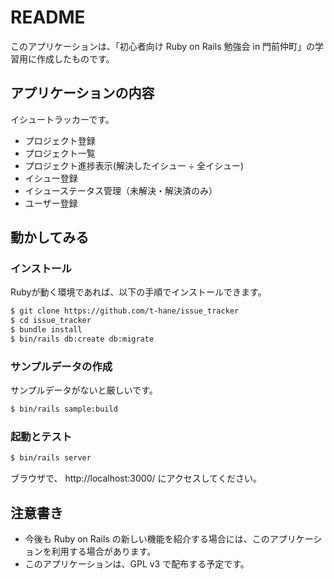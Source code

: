 # README

このアプリケーションは、「初心者向け Ruby on Rails 勉強会 in 門前仲町」の学習用に作成したものです。

## アプリケーションの内容
イシュートラッカーです。

* プロジェクト登録
* プロジェクト一覧
* プロジェクト進捗表示(解決したイシュー ÷ 全イシュー)
* イシュー登録
* イシューステータス管理（未解決・解決済のみ）
* ユーザー登録

## 動かしてみる

### インストール
Rubyが動く環境であれば、以下の手順でインストールできます。
```bash
$ git clone https://github.com/t-hane/issue_tracker
$ cd issue_tracker
$ bundle install
$ bin/rails db:create db:migrate
```

### サンプルデータの作成
サンプルデータがないと厳しいです。
```bash
$ bin/rails sample:build
```

### 起動とテスト
```bash
$ bin/rails server
```

ブラウザで、
http://localhost:3000/
にアクセスしてください。


## 注意書き
* 今後も Ruby on Rails の新しい機能を紹介する場合には、このアプリケーションを利用する場合があります。
* このアプリケーションは、GPL v3 で配布する予定です。
